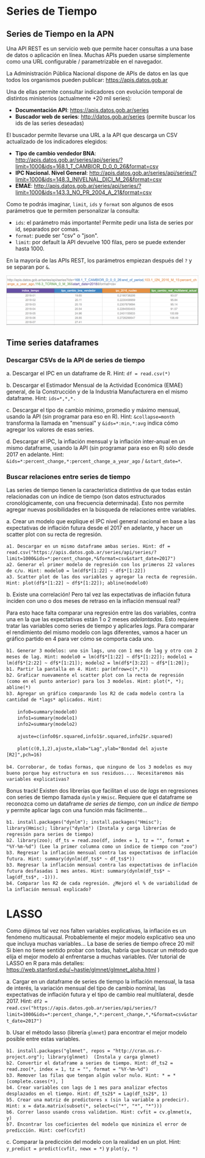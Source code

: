 
# Series de Tiempo

## Series de Tiempo en la APN

Una API REST es un servicio web que permite hacer consultas a una base de datos o aplicación en línea. Muchas APIs pueden usarse simplemente como una URL configurable / parametrizable en el navegador.

La Administración Pública Nacional dispone de APIs de datos en las que todos los organismos pueden publicar: https://apis.datos.gob.ar

Una de ellas permite consultar indicadores con evolución temporal de distintos ministerios (actualmente +20 mil series):

* **Documentación API**: https://apis.datos.gob.ar/series
* **Buscador web de series**: http://datos.gob.ar/series (permite buscar los ids de las series deseadas)

El buscador permite llevarse una URL a la API que descarga un CSV actualizado de los indicadores elegidos:

* **Tipo de cambio vendedor BNA**: http://apis.datos.gob.ar/series/api/series/?limit=1000&ids=168.1_T_CAMBIOR_D_0_0_26&format=csv
* **IPC Nacional. Nivel General**: http://apis.datos.gob.ar/series/api/series/?limit=1000&ids=148.3_INIVELNAL_DICI_M_26&format=csv
* **EMAE**: http://apis.datos.gob.ar/series/api/series/?limit=1000&ids=143.3_NO_PR_2004_A_21&format=csv

Como te podrás imaginar, `limit`, `ids` y `format` son algunos de esos parámetros que te permiten personalizar la consulta:

* `ids`: el parámetro más importante! Permite pedir una lista de series por id, separados por comas.
* `format`: puede ser "csv" o "json".
* `limit`: por default la API devuelve 100 filas, pero se puede extender hasta 1000.

En la mayoría de las APIs REST, los parámetros empiezan después del `?` y se separan por `&`.

![](ejemplo_consulta.png)

## Time series dataframes

### Descargar CSVs de la API de series de tiempo

a. Descargar el IPC en un dataframe de R. Hint: `df = read.csv(*)` 

b. Descargar el Estimador Mensual de la Actividad Económica (EMAE) general, de la Construcción y de la Industria Manufacturera en el mismo dataframe. Hint: `ids=*,*,*.` 

c. Descargar el tipo de cambio mínimo, promedio y máximo mensual, usando la API (sin programar para eso en R). Hint: `&collapse=month` transforma la llamada en "mensual" y `&ids=*:min,*:avg` indica cómo agregar los valores de esas series.

d. Descargar el IPC, la inflación mensual y la inflación inter-anual en un mismo dataframe, usando la API (sin programar para eso en R) sólo desde 2017 en adelante. Hint: `&ids=*:percent_change,*:percent_change_a_year_ago` / `&start_date=*`.

### Buscar relaciones entre series de tiempo

Las series de tiempo tienen la característica distintiva de que todas están relacionadas con un índice de tiempo (son datos estructurados cronológicamente, con una frecuencia determinada). Esto nos permite agregar nuevas posibilidades en la búsqueda de relaciones entre variables.

a. Crear un modelo que explique el IPC nivel general nacional en base a las expectativas de inflación futura desde el 2017 en adelante, y hacer un scatter plot con su recta de regresión.

    a1. Descargar en un mismo dataframe ambas series. Hint: df = read.csv("https://apis.datos.gob.ar/series/api/series/?limit=1000&ids=*:percent_change,*&format=csv&start_date=2017")
    a2. Generar el primer modelo de regresión con los primeros 22 valores de c/u. Hint: modelo0 = lm(df$*[1:22] ~ df$*[1:22])
    a3. Scatter plot de las dos variables y agregar la recta de regresión. Hint: plot(df$*[1:22] ~ df$*[1:22]); abline(modelo0)

b. Existe una correlación! Pero tal vez las expectativas de inflación futura inciden con uno o dos meses de retraso en la inflación mensual real? 

Para esto hace falta comparar una regresión entre las dos variables, contra una en la que las expectativas están 1 o 2 meses *adelantadas*. Esto requiere tratar las variables como series de tiempo y aplicarles *lags*. Para comparar el rendimiento del mismo modelo con lags diferentes, vamos a hacer un gráfico partido en 4 para ver cómo se comporta cada uno.

    b1. Generar 3 modelos: uno sin lags, uno con 1 mes de lag y otro con 2 meses de lag. Hint: modelo0 = lm(df$*[1:22] ~ df$*[1:22]); modelo1 = lm(df$*[2:22] ~ df$*[1:21]); modelo2 = lm(df$*[3:22] ~ df$*[1:20]); 
    b1. Partir la pantalla en 4. Hint: par(mfrow=c(*,*))
    b2. Graficar nuevamente el scatter plot con la recta de regresión (como en el punto anterior) para los 3 modelos. Hint: plot(*, *); abline(*)
    b3. Agregar un gráfico comparando los R2 de cada modelo contra la cantidad de *lags* aplicados. Hint:
    
        info0=summary(modelo0)
        info1=summary(modelo1)
        info2=summary(modelo2)

        ajuste=c(info0$r.squared,info1$r.squared,info2$r.squared)

        plot(c(0,1,2),ajuste,xlab="Lag",ylab="Bondad del ajuste [R2]",pch=16)
        
    b4. Corroborar, de todas formas, que ninguno de los 3 modelos es muy bueno porque hay estructura en sus residuos.... Necesitaremos más variables explicativas?


Bonus track! Existen dos librerías que facilitan el uso de *lags* en regresiones con series de tiempo llamada `dynlm` y `Hmisc`. Requiere que el dataframe se reconozca como un dataframe *de series de tiempo, con un índice de tiempo* y permite aplicar lags con una función más fácilmente...
    
    b1. install.packages("dynlm"); install.packages("Hmisc"); library(Hmisc); library("dynlm") (Instala y carga librerías de regresión para series de tiempo)
    b2. library(zoo); df_ts = read.zoo(df, index = 1, tz = "", format = "%Y-%m-%d") (Lee la primer columna como un índice de tiempo con "zoo")
    b3. Regresar la inflación mensual contra las expectativas de inflación futura. Hint: summary(dynlm(df_ts$* ~ df_ts$*))
    b3. Regresar la inflación mensual contra las expectativas de inflación futura desfasadas 1 mes antes. Hint: summary(dynlm(df_ts$* ~ lag(df_ts$*, -1))).
    b4. Comparar los R2 de cada regresión. ¿Mejoró el % de variabilidad de la inflación mensual explicado?

# LASSO

Como dijimos tal vez nos falten variables explicativas, la inflación es un fenómeno multicausal. Probablemente el mejor modelo explicativo sea uno que incluya muchas variables... La base de series de tiempo ofrece 20 mil! Si bien no tiene sentido probar con todas, habría que buscar un método que elija el mejor modelo al enfrentarse a muchas variables. (Ver tutorial de LASSO en R para más detalles: https://web.stanford.edu/~hastie/glmnet/glmnet_alpha.html )

a. Cargar en un dataframe de series de tiempo la inflación mensual, la tasa de interés, la variación mensual del tipo de cambio nominal, las expectativas de inflación futura y el tipo de cambio real multilateral, desde 2017. Hint: `df2 = read.csv("https://apis.datos.gob.ar/series/api/series/?limit=1000&ids=*:percent_change,*,*:percent_change,*,*&format=csv&start_date=2017")` 

b. Usar el método lasso (librería `glmnet`) para encontrar el mejor modelo posible entre estas variables.

    b1. install.packages("glmnet", repos = "http://cran.us.r-project.org"); library(glmnet)  (Instala y carga glmnet)
    b2. Convertir el dataframe a series de tiempo. Hint: df_ts2 = read.zoo(*, index = 1, tz = "", format = "%Y-%m-%d")
    b3. Remover las filas que tengan algún valor nulo. Hint: * = *[complete.cases(*), ]
    b4. Crear variables con lags de 1 mes para analizar efectos desplazados en el tiempo. Hint: df_ts2$* = Lag(df_ts2$*, 1)
    b5. Crear una matriz de predictores x (sin la variable a predecir). Hint: x = data.matrix(subset(*, select=c("*", "*", "*")))
    b6. Correr lasso usando cross validation. Hint: cvfit = cv.glmnet(x, y)
    b7. Encontrar los coeficientes del modelo que minimiza el error de predicción. Hint: coef(cvfit)

c. Comparar la predicción del modelo con la realidad en un plot. Hint: `y_predict = predict(cvfit, newx = *)` y `plot(y, *)`
